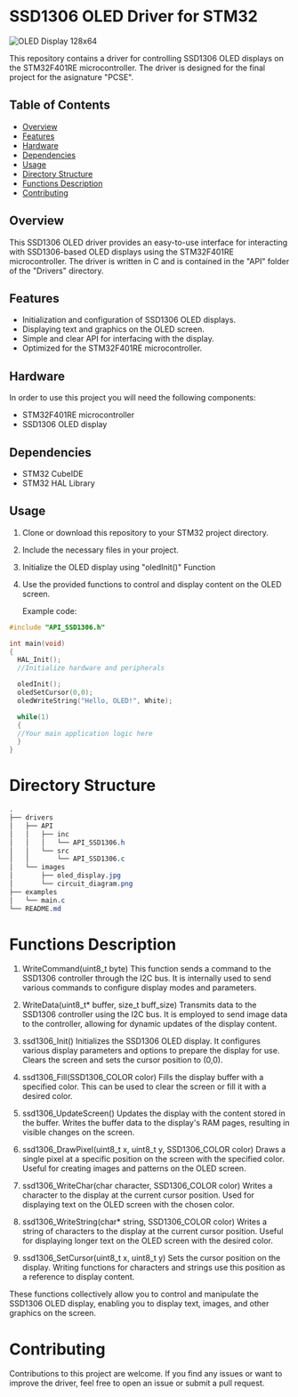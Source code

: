 # SSD1306 OLED Driver for STM32

![OLED Display 128x64](https://github.com/lautiq/PdM_workspace/assets/110248182/1b9091c5-a636-41e7-ba5c-13f7742862a1)

This repository contains a driver for controlling SSD1306 OLED displays on the STM32F401RE microcontroller. The driver is designed for the final project for the asignature "PCSE". 

## Table of Contents

- [Overview](#overview)
- [Features](#features)
- [Hardware](#hardware)
- [Dependencies](#dependencies)
- [Usage](#usage)
- [Directory Structure](#directory-structure)
- [Functions Description](#function-description)
- [Contributing](#contributing)


## Overview

This SSD1306 OLED driver provides an easy-to-use interface for interacting with SSD1306-based OLED displays using the STM32F401RE microcontroller. The driver is written in C and is contained in the "API" folder of the "Drivers" directory.

## Features

- Initialization and configuration of SSD1306 OLED displays.
- Displaying text and graphics on the OLED screen.
- Simple and clear API for interfacing with the display.
- Optimized for the STM32F401RE microcontroller.

## Hardware

In order to use this project you will need the following components:

- STM32F401RE microcontroller
- SSD1306 OLED display

## Dependencies

- STM32 CubeIDE
- STM32 HAL Library

## Usage

1. Clone or download this repository to your STM32 project directory.
2. Include the necessary files in your project.
3. Initialize the OLED display using "oledInit()" Function
4. Use the provided functions to control and display content on the OLED screen.

   Example code:
```c
#include "API_SSD1306.h"

int main(void)
{
  HAL_Init();
  //Initialize hardware and peripherals

  oledInit();
  oledSetCursor(0,0);
  oledWriteString("Hello, OLED!", White);

  while(1)
  {
  //Your main application logic here
  }
}
```

# Directory Structure

```css
.
├── drivers
│   ├── API
│   │   ├── inc
│   │   │   └── API_SSD1306.h
│   │   └── src
│   │       └── API_SSD1306.c
│   └── images
│       ├── oled_display.jpg
│       └── circuit_diagram.png
├── examples
│   └── main.c
└── README.md

```

# Functions Description

1. WriteCommand(uint8_t byte)
    This function sends a command to the SSD1306 controller through the I2C bus. It is internally used to send various commands to configure display modes and parameters.
2. WriteData(uint8_t* buffer, size_t buff_size)
Transmits data to the SSD1306 controller using the I2C bus. It is employed to send image data to the controller, allowing for dynamic updates of the display content.

3. ssd1306_Init()
Initializes the SSD1306 OLED display. It configures various display parameters and options to prepare the display for use. Clears the screen and sets the cursor position to (0,0).

4. ssd1306_Fill(SSD1306_COLOR color)
Fills the display buffer with a specified color. This can be used to clear the screen or fill it with a desired color.

5. ssd1306_UpdateScreen()
Updates the display with the content stored in the buffer. Writes the buffer data to the display's RAM pages, resulting in visible changes on the screen.

6. ssd1306_DrawPixel(uint8_t x, uint8_t y, SSD1306_COLOR color)
Draws a single pixel at a specific position on the screen with the specified color. Useful for creating images and patterns on the OLED screen.

7. ssd1306_WriteChar(char character, SSD1306_COLOR color)
Writes a character to the display at the current cursor position. Used for displaying text on the OLED screen with the chosen color.

8. ssd1306_WriteString(char* string, SSD1306_COLOR color)
Writes a string of characters to the display at the current cursor position. Useful for displaying longer text on the OLED screen with the desired color.

9. ssd1306_SetCursor(uint8_t x, uint8_t y)
Sets the cursor position on the display. Writing functions for characters and strings use this position as a reference to display content.

These functions collectively allow you to control and manipulate the SSD1306 OLED display, enabling you to display text, images, and other graphics on the screen.

# Contributing 

Contributions to this project are welcome. If you find any issues or want to improve the driver, feel free to open an issue or submit a pull request.



